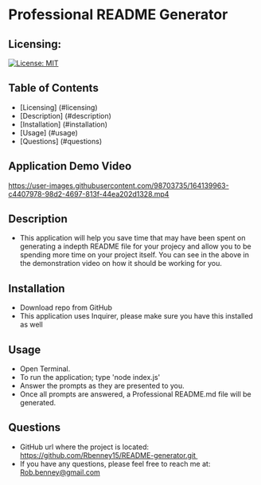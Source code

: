# Professional README Generator

## Licensing:
[![License: MIT](https://img.shields.io/badge/License-MIT-yellow.svg)](https://opensource.org/licenses/MIT)

## Table of Contents
* [Licensing] (#licensing)
* [Description] (#description)
* [Installation] (#installation)
* [Usage] (#usage)
* [Questions] (#questions)

## Application Demo Video
https://user-images.githubusercontent.com/98703735/164139963-c4407978-98d2-4697-813f-44ea202d1328.mp4



## Description
* This application will help you save time that may have been spent on generating a indepth README file for your projecy and allow you to be spending more time on your project itself. You can see in the above in the demonstration video on how it should be working for you.

## Installation
* Download repo from GitHub
* This application uses Inquirer, please make sure you have this installed as well

## Usage
* Open Terminal.
* To run the application; type 'node index.js'
* Answer the prompts as they are presented to you.
* Once all prompts are answered, a Professional README.md file will be generated.

## Questions
* GitHub url where the project is located: https://github.com/Rbenney15/README-generator.git 
* If you have any questions, please feel free to reach me at: Rob.benney@gmail.com
